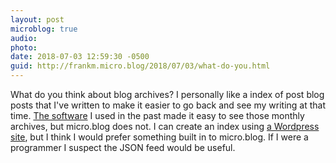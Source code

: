 ```yaml
---
layout: post
microblog: true
audio: 
photo: 
date: 2018-07-03 12:59:30 -0500
guid: http://frankm.micro.blog/2018/07/03/what-do-you.html
---
```

What do you think about blog archives? I personally like a index of post blog posts that I've written to make it easier to go back and see my writing at that time. [The software](http://reader.smallpicture.com/?opmlurl=https%3A%2F%2Fdl.dropbox.com%2Fs%2Fh44njkhogn65tpq%2FwebnotesArchive.opml%3Fdl%3D0#) I used in the past made it easy to see those monthly archives, but micro.blog does not. I can create an index using [a Wordpress site](https://fjmnotes.com), but I think I would prefer something built in to micro.blog.  If I were a programmer I suspect the JSON feed would be useful. 
